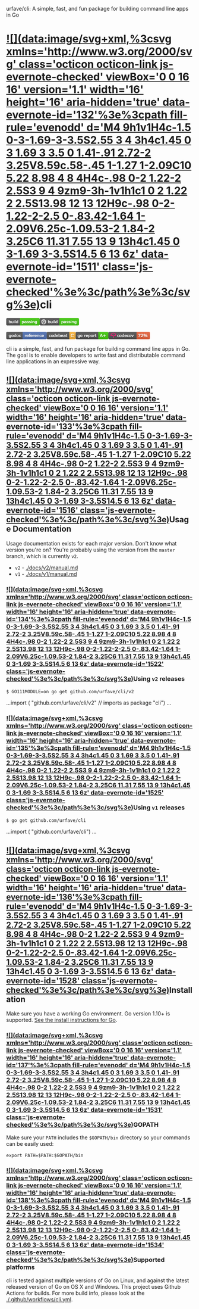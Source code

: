 urfave/cli: A simple, fast, and fun package for building command line apps in Go

# [![](data:image/svg+xml,%3csvg xmlns='http://www.w3.org/2000/svg' class='octicon octicon-link js-evernote-checked' viewBox='0 0 16 16' version='1.1' width='16' height='16' aria-hidden='true' data-evernote-id='132'%3e%3cpath fill-rule='evenodd' d='M4 9h1v1H4c-1.5 0-3-1.69-3-3.5S2.55 3 4 3h4c1.45 0 3 1.69 3 3.5 0 1.41-.91 2.72-2 3.25V8.59c.58-.45 1-1.27 1-2.09C10 5.22 8.98 4 8 4H4c-.98 0-2 1.22-2 2.5S3 9 4 9zm9-3h-1v1h1c1 0 2 1.22 2 2.5S13.98 12 13 12H9c-.98 0-2-1.22-2-2.5 0-.83.42-1.64 1-2.09V6.25c-1.09.53-2 1.84-2 3.25C6 11.31 7.55 13 9 13h4c1.45 0 3-1.69 3-3.5S14.5 6 13 6z' data-evernote-id='1511' class='js-evernote-checked'%3e%3c/path%3e%3c/svg%3e)](https://github.com/urfave/cli#cli)cli

[![68747470733a2f2f7472617669732d63692e6f72672f7572666176652f636c692e7376673f6272616e63683d6d6173746572](../_resources/6e77b43080c94e06849fc7e456ad1329.png)](https://travis-ci.org/urfave/cli)[![68747470733a2f2f63692e6170707665796f722e636f6d2f6170692f70726f6a656374732f7374617475732f7274676b3578756669393332706232763f7376673d74727565](../_resources/c241c28aa0a0d4586acb5fd42799d37b.png)](https://ci.appveyor.com/project/urfave/cli)

[![68747470733a2f2f676f646f632e6f72672f6769746875622e636f6d2f7572666176652f636c693f7374617475732e737667](../_resources/c0ae6d718a6ed6aa82e18bf73c19ef70.png)](https://godoc.org/github.com/urfave/cli)[![68747470733a2f2f636f6465626561742e636f2f6261646765732f30613866333061612d663937352d343034622d623837382d356661623361653163633566](../_resources/cb070832e2127f3fb2d5500627996dc9.png)](https://codebeat.co/projects/github-com-urfave-cli)[![68747470733a2f2f676f7265706f7274636172642e636f6d2f62616467652f7572666176652f636c69](../_resources/c85ec881efaeed96c56f83d1588f2949.png)](https://goreportcard.com/report/urfave/cli)[![68747470733a2f2f636f6465636f762e696f2f67682f7572666176652f636c692f6272616e63682f6d61737465722f67726170682f62616467652e737667](../_resources/cacbd0aad3677642f534cc0b747d7c5d.png)](https://codecov.io/gh/urfave/cli)

cli is a simple, fast, and fun package for building command line apps in Go. The goal is to enable developers to write fast and distributable command line applications in an expressive way.

## [![](data:image/svg+xml,%3csvg xmlns='http://www.w3.org/2000/svg' class='octicon octicon-link js-evernote-checked' viewBox='0 0 16 16' version='1.1' width='16' height='16' aria-hidden='true' data-evernote-id='133'%3e%3cpath fill-rule='evenodd' d='M4 9h1v1H4c-1.5 0-3-1.69-3-3.5S2.55 3 4 3h4c1.45 0 3 1.69 3 3.5 0 1.41-.91 2.72-2 3.25V8.59c.58-.45 1-1.27 1-2.09C10 5.22 8.98 4 8 4H4c-.98 0-2 1.22-2 2.5S3 9 4 9zm9-3h-1v1h1c1 0 2 1.22 2 2.5S13.98 12 13 12H9c-.98 0-2-1.22-2-2.5 0-.83.42-1.64 1-2.09V6.25c-1.09.53-2 1.84-2 3.25C6 11.31 7.55 13 9 13h4c1.45 0 3-1.69 3-3.5S14.5 6 13 6z' data-evernote-id='1516' class='js-evernote-checked'%3e%3c/path%3e%3c/svg%3e)](https://github.com/urfave/cli#usage-documentation)Usage Documentation

Usage documentation exists for each major version. Don't know what version you're on? You're probably using the version from the `master` branch, which is currently `v2`.

- `v2` - [./docs/v2/manual.md](https://github.com/urfave/cli/blob/master/docs/v2/manual.md)
- `v1` - [./docs/v1/manual.md](https://github.com/urfave/cli/blob/master/docs/v1/manual.md)

### [![](data:image/svg+xml,%3csvg xmlns='http://www.w3.org/2000/svg' class='octicon octicon-link js-evernote-checked' viewBox='0 0 16 16' version='1.1' width='16' height='16' aria-hidden='true' data-evernote-id='134'%3e%3cpath fill-rule='evenodd' d='M4 9h1v1H4c-1.5 0-3-1.69-3-3.5S2.55 3 4 3h4c1.45 0 3 1.69 3 3.5 0 1.41-.91 2.72-2 3.25V8.59c.58-.45 1-1.27 1-2.09C10 5.22 8.98 4 8 4H4c-.98 0-2 1.22-2 2.5S3 9 4 9zm9-3h-1v1h1c1 0 2 1.22 2 2.5S13.98 12 13 12H9c-.98 0-2-1.22-2-2.5 0-.83.42-1.64 1-2.09V6.25c-1.09.53-2 1.84-2 3.25C6 11.31 7.55 13 9 13h4c1.45 0 3-1.69 3-3.5S14.5 6 13 6z' data-evernote-id='1522' class='js-evernote-checked'%3e%3c/path%3e%3c/svg%3e)](https://github.com/urfave/cli#using-v2-releases)Using `v2` releases

	$ GO111MODULE=on go get github.com/urfave/cli/v2

...import ( "github.com/urfave/cli/v2"  // imports as package "cli")
...

### [![](data:image/svg+xml,%3csvg xmlns='http://www.w3.org/2000/svg' class='octicon octicon-link js-evernote-checked' viewBox='0 0 16 16' version='1.1' width='16' height='16' aria-hidden='true' data-evernote-id='135'%3e%3cpath fill-rule='evenodd' d='M4 9h1v1H4c-1.5 0-3-1.69-3-3.5S2.55 3 4 3h4c1.45 0 3 1.69 3 3.5 0 1.41-.91 2.72-2 3.25V8.59c.58-.45 1-1.27 1-2.09C10 5.22 8.98 4 8 4H4c-.98 0-2 1.22-2 2.5S3 9 4 9zm9-3h-1v1h1c1 0 2 1.22 2 2.5S13.98 12 13 12H9c-.98 0-2-1.22-2-2.5 0-.83.42-1.64 1-2.09V6.25c-1.09.53-2 1.84-2 3.25C6 11.31 7.55 13 9 13h4c1.45 0 3-1.69 3-3.5S14.5 6 13 6z' data-evernote-id='1525' class='js-evernote-checked'%3e%3c/path%3e%3c/svg%3e)](https://github.com/urfave/cli#using-v1-releases)Using `v1` releases

	$ go get github.com/urfave/cli

...import ( "github.com/urfave/cli")
...

## [![](data:image/svg+xml,%3csvg xmlns='http://www.w3.org/2000/svg' class='octicon octicon-link js-evernote-checked' viewBox='0 0 16 16' version='1.1' width='16' height='16' aria-hidden='true' data-evernote-id='136'%3e%3cpath fill-rule='evenodd' d='M4 9h1v1H4c-1.5 0-3-1.69-3-3.5S2.55 3 4 3h4c1.45 0 3 1.69 3 3.5 0 1.41-.91 2.72-2 3.25V8.59c.58-.45 1-1.27 1-2.09C10 5.22 8.98 4 8 4H4c-.98 0-2 1.22-2 2.5S3 9 4 9zm9-3h-1v1h1c1 0 2 1.22 2 2.5S13.98 12 13 12H9c-.98 0-2-1.22-2-2.5 0-.83.42-1.64 1-2.09V6.25c-1.09.53-2 1.84-2 3.25C6 11.31 7.55 13 9 13h4c1.45 0 3-1.69 3-3.5S14.5 6 13 6z' data-evernote-id='1528' class='js-evernote-checked'%3e%3c/path%3e%3c/svg%3e)](https://github.com/urfave/cli#installation)Installation

Make sure you have a working Go environment. Go version 1.10+ is supported. [See the install instructions for Go](http://golang.org/doc/install.html).

### [![](data:image/svg+xml,%3csvg xmlns='http://www.w3.org/2000/svg' class='octicon octicon-link js-evernote-checked' viewBox='0 0 16 16' version='1.1' width='16' height='16' aria-hidden='true' data-evernote-id='137'%3e%3cpath fill-rule='evenodd' d='M4 9h1v1H4c-1.5 0-3-1.69-3-3.5S2.55 3 4 3h4c1.45 0 3 1.69 3 3.5 0 1.41-.91 2.72-2 3.25V8.59c.58-.45 1-1.27 1-2.09C10 5.22 8.98 4 8 4H4c-.98 0-2 1.22-2 2.5S3 9 4 9zm9-3h-1v1h1c1 0 2 1.22 2 2.5S13.98 12 13 12H9c-.98 0-2-1.22-2-2.5 0-.83.42-1.64 1-2.09V6.25c-1.09.53-2 1.84-2 3.25C6 11.31 7.55 13 9 13h4c1.45 0 3-1.69 3-3.5S14.5 6 13 6z' data-evernote-id='1531' class='js-evernote-checked'%3e%3c/path%3e%3c/svg%3e)](https://github.com/urfave/cli#gopath)GOPATH

Make sure your `PATH` includes the `$GOPATH/bin` directory so your commands can be easily used:

	export PATH=$PATH:$GOPATH/bin

### [![](data:image/svg+xml,%3csvg xmlns='http://www.w3.org/2000/svg' class='octicon octicon-link js-evernote-checked' viewBox='0 0 16 16' version='1.1' width='16' height='16' aria-hidden='true' data-evernote-id='138'%3e%3cpath fill-rule='evenodd' d='M4 9h1v1H4c-1.5 0-3-1.69-3-3.5S2.55 3 4 3h4c1.45 0 3 1.69 3 3.5 0 1.41-.91 2.72-2 3.25V8.59c.58-.45 1-1.27 1-2.09C10 5.22 8.98 4 8 4H4c-.98 0-2 1.22-2 2.5S3 9 4 9zm9-3h-1v1h1c1 0 2 1.22 2 2.5S13.98 12 13 12H9c-.98 0-2-1.22-2-2.5 0-.83.42-1.64 1-2.09V6.25c-1.09.53-2 1.84-2 3.25C6 11.31 7.55 13 9 13h4c1.45 0 3-1.69 3-3.5S14.5 6 13 6z' data-evernote-id='1534' class='js-evernote-checked'%3e%3c/path%3e%3c/svg%3e)](https://github.com/urfave/cli#supported-platforms)Supported platforms

cli is tested against multiple versions of Go on Linux, and against the latest released version of Go on OS X and Windows. This project uses Github Actions for builds. For more build info, please look at the [./.github/workflows/cli.yml](https://github.com/urfave/cli/blob/master/.github/workflows/cli.yml).